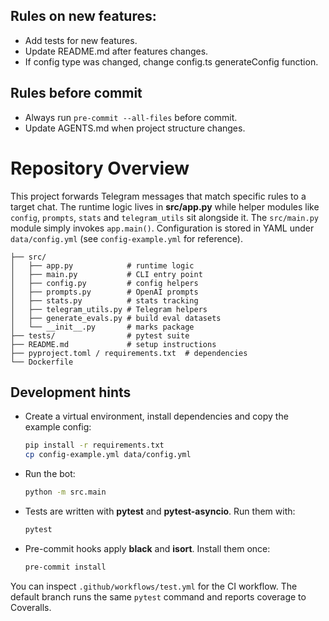 ## Rules on new features:
- Add tests for new features.
- Update README.md after features changes.
- If config type was changed, change config.ts generateConfig function.

## Rules before commit
- Always run `pre-commit --all-files` before commit.
- Update AGENTS.md when project structure changes.

# Repository Overview

This project forwards Telegram messages that match specific rules to a target chat. The runtime logic lives in **src/app.py** while helper modules like `config`, `prompts`, `stats` and `telegram_utils` sit alongside it. The `src/main.py` module simply invokes `app.main()`. Configuration is stored in YAML under `data/config.yml` (see `config-example.yml` for reference).

```
├── src/
│   ├── app.py            # runtime logic
│   ├── main.py           # CLI entry point
│   ├── config.py         # config helpers
│   ├── prompts.py        # OpenAI prompts
│   ├── stats.py          # stats tracking
│   ├── telegram_utils.py # Telegram helpers
│   ├── generate_evals.py # build eval datasets
│   └── __init__.py       # marks package
├── tests/                # pytest suite
├── README.md             # setup instructions
├── pyproject.toml / requirements.txt  # dependencies
└── Dockerfile
```

## Development hints

- Create a virtual environment, install dependencies and copy the example config:
  ```bash
  pip install -r requirements.txt
  cp config-example.yml data/config.yml
  ```
- Run the bot:
  ```bash
  python -m src.main
  ```
- Tests are written with **pytest** and **pytest-asyncio**. Run them with:
  ```bash
  pytest
  ```
- Pre-commit hooks apply **black** and **isort**. Install them once:
  ```bash
  pre-commit install
  ```

You can inspect `.github/workflows/test.yml` for the CI workflow. The default branch runs the same `pytest` command and reports coverage to Coveralls.


